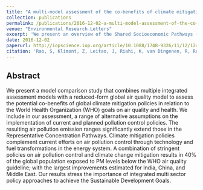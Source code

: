 ```yaml
---
title: "A multi-model assessment of the co-benefits of climate mitigation for global air quality"
collection: publications
permalink: /publications/2016-12-02-a-multi-model-assessment-of-the-co-benefits-of-climate-mitigation-for-global-air-quality
venue: "Environmental Research Letters"
excerpt: 'We present an overview of the Shared Socioeconomic Pathways (SSPs), which were developed as a community effort over the last years'
date: 2016-12-02
paperurl: http://iopscience.iop.org/article/10.1088/1748-9326/11/12/124013/meta
citation: 'Rao, S, Klimont, Z, Leitao, J, Riahi, K, van Dingenen, R, Reis, LA, Calvin, K, Dentener, F, Drouet, L, Fujimori, S, Harmsen, M, Luderer, G, Heyes, C, Strefler, J, Tavoni, M, van Vuuren, DP. "A multi-model assessment of the co-benefits of climate mitigation for global air quality." <i>Environmental Research Letters</i>. 11, 124013, 2016.'
---
```


## Abstract
We present a model comparison study that combines multiple integrated assessment models with a reduced-form global air quality model to assess the potential co-benefits of global climate mitigation policies in relation to the World Health Organization (WHO) goals on air quality and health. We include in our assessment, a range of alternative assumptions on the implementation of current and planned pollution control policies. The resulting air pollution emission ranges significantly extend those in the Representative Concentration Pathways. Climate mitigation policies complement current efforts on air pollution control through technology and fuel transformations in the energy system. A combination of stringent policies on air pollution control and climate change mitigation results in 40% of the global population exposed to PM levels below the WHO air quality guideline; with the largest improvements estimated for India, China, and Middle East. Our results stress the importance of integrated multi sector policy approaches to achieve the Sustainable Development Goals.